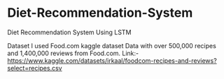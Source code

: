 # Diet-Recommendation-System
Diet Recommendation System Using LSTM

Dataset
I used Food.com kaggle dataset Data with over 500,000 recipes and 1,400,000 reviews from Food.com.
Link:-https://www.kaggle.com/datasets/irkaal/foodcom-recipes-and-reviews?select=recipes.csv
